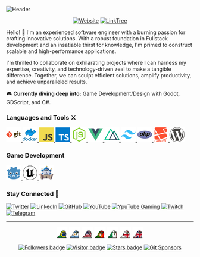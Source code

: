 ![Header](https://arweave.net/Br35-6-63hIrZpfGGJSU1Bjw6JdfHN8buIUzAVkqbo4)

<div align="center">

[![Website](https://img.shields.io/static/v1?style=for-the-badge&label=Website&message=UP&color=cyan)](https://anuness.dev/)
[![LinkTree](https://img.shields.io/static/v1?style=for-the-badge&label=LinkTree&message=UP&color=green)](https://anuness.dev/tree)

</div>

Hello! 🌟 I'm an experienced software engineer with a burning passion for crafting innovative solutions. With a robust foundation in Fullstack development and an insatiable thirst for knowledge, I'm primed to construct scalable and high-performance applications.

I'm thrilled to collaborate on exhilarating projects where I can harness my expertise, creativity, and technology-driven zeal to make a tangible difference. Together, we can sculpt efficient solutions, amplify productivity, and achieve unparalleled results.

🎮 **Currently diving deep into:** Game Development/Design with Godot, GDScript, and C#.

### Languages and Tools ⚔️
<p>
    <a href="https://git-scm.com/" target="_blank" rel="noreferrer">
        <img src="https://raw.githubusercontent.com/github/explore/80688e429a7d4ef2fca1e82350fe8e3517d3494d/topics/git/git.png" alt="laravel" width="40" height="40"/>
    </a>
    <a href="https://www.docker.com/" target="_blank" rel="noreferrer">
        <img src="https://raw.githubusercontent.com/github/explore/80688e429a7d4ef2fca1e82350fe8e3517d3494d/topics/docker/docker.png" alt="laravel" width="40" height="40"/>
    </a>
    <a href="https://developer.mozilla.org/en-US/docs/Web/JavaScript" target="_blank" rel="noreferrer">
        <img src="https://raw.githubusercontent.com/devicons/devicon/master/icons/javascript/javascript-original.svg" alt="javascript" width="40" height="40"/>
    </a>
    <a href="https://www.typescriptlang.org/" target="_blank" rel="noreferrer">
        <img src="https://raw.githubusercontent.com/devicons/devicon/master/icons/typescript/typescript-original.svg" alt="typescript" width="40" height="40"/>
    </a>
    <a href="https://nodejs.org/en/" target="_blank" rel="noreferrer">
        <img src="https://raw.githubusercontent.com/devicons/devicon/master/icons/nodejs/nodejs-plain.svg" alt="nodejs" width="40" height="40"/>
    </a>
    <a href="https://vuejs.org/" target="_blank" rel="noreferrer">
        <img src="https://raw.githubusercontent.com/devicons/devicon/master/icons/vuejs/vuejs-original.svg" alt="vue.js" width="40" height="40"/>
    </a>
    <a href="https://nuxtjs.org/" target="_blank" rel="noreferrer">
        <img src="https://raw.githubusercontent.com/devicons/devicon/master/icons/nuxtjs/nuxtjs-original.svg" alt="nuxtjs" width="40" height="40"/>
    </a>
    <a href="" target="_blank" rel="noreferrer">
        <img src="https://raw.githubusercontent.com/devicons/devicon/master/icons/tailwindcss/tailwindcss-plain.svg" alt="tailwind" width="40" height="40"/>
    </a>
    <a href="https://www.php.net" target="_blank" rel="noreferrer">
        <img src="https://raw.githubusercontent.com/devicons/devicon/master/icons/php/php-original.svg" alt="php" width="40" height="40"/>
    </a>
    <a href="https://laravel.com/" target="_blank" rel="noreferrer">
        <img src="https://raw.githubusercontent.com/devicons/devicon/master/icons/laravel/laravel-plain-wordmark.svg" alt="laravel" width="40" height="40"/>
    </a>
    <a href="https://wordpress.org" target="_blank" rel="noreferrer">
        <img src="https://raw.githubusercontent.com/github/explore/80688e429a7d4ef2fca1e82350fe8e3517d3494d/topics/wordpress/wordpress.png" alt="laravel" width="40" height="40"/>
    </a>
</p>

### Game Development
<p>
  <a href="https://godotengine.org/" target="_blank" rel="noreferrer">
    <img src="https://raw.githubusercontent.com/devicons/devicon/master/icons/godot/godot-original.svg" alt="Godot" width="40" height="40" />
  </a>
  <a href="https://www.unrealengine.com/en-US" target="_blank" rel="noreferrer">
    <img src="https://raw.githubusercontent.com/devicons/devicon/master/icons/unrealengine/unrealengine-original.svg" alt="Unreal Engine" width="40" height="40" />
  </a>
  <a href="https://www.rpgmakerweb.com/" target="_blank" rel="noreferrer">
    <img src="https://github.com/ItsAnunesS/ItsAnunesS/blob/main/src/img/rpgmaker.png" alt="RPG Maker" width="40" height="40" />
  </a>
</p>

### Stay Connected 💃

[![Twitter](https://img.shields.io/badge/ItsAnunesS-%23000000.svg?&style=for-the-badge&logo=x&logoColor=white)](https://twitter.com/ItsAnunesS)
[![LinkedIn](https://img.shields.io/badge/ItsAnunesS-%230077B5.svg?&style=for-the-badge&logo=linkedin&logoColor=white)](https://www.linkedin.com/in/ItsAnunesS)
[![GitHub](https://img.shields.io/badge/ItsAnunesS-%2312100E.svg?&style=for-the-badge&logo=Github&logoColor=white)](https://github.com/ItsAnunesS)
[![YouTube](https://img.shields.io/badge/ItsAnunesS-%23CA2527.svg?&style=for-the-badge&logo=YouTube&logoColor=white)](https://youtube.com/@ItsAnunesS)
[![YpuTube Gaming](https://img.shields.io/badge/ItsAnunesS-%23FFFFFF.svg?&style=for-the-badge&logo=YouTube-Gaming&logoColor=%23CA2527)](https://youtube.com/@ItsAnunesSXP)
[![Twitch](https://img.shields.io/badge/ItsAnunesS-%236441a5.svg?&style=for-the-badge&logo=twitch&logoColor=white)](https://www.twitch.tv/itsanuness)
[![Telegram](https://img.shields.io/badge/ItsAnunesS-%230072b1.svg?&style=for-the-badge&logo=telegram&logoColor=white)](https://t.me/itsanuness)

---

<div align="center">
  <img src="https://raw.githubusercontent.com/ItsAnunesS/ItsAnunesS/master/src/img/parrots/flags/brazilparrot.gif" width="30" height="30"/>
  <img src="https://raw.githubusercontent.com/ItsAnunesS/ItsAnunesS/master/src/img/parrots/flags/argentinaparrot.gif" width="30" height="30"/>
  <img src="https://raw.githubusercontent.com/ItsAnunesS/ItsAnunesS/master/src/img/parrots/flags/unitedstatesofamericaparrot.gif" width="30" height="30"/>
  <img src="https://raw.githubusercontent.com/ItsAnunesS/ItsAnunesS/master/src/img/parrots/flags/portugalparrot.gif" width="30" height="30"/>
  <img src="https://raw.githubusercontent.com/ItsAnunesS/ItsAnunesS/master/src/img/parrots/flags/italyparrot.gif" width="30" height="30"/>
  <img src="https://raw.githubusercontent.com/ItsAnunesS/ItsAnunesS/master/src/img/parrots/flags/england.gif" width="30" height="30"/>
  <img src="https://raw.githubusercontent.com/ItsAnunesS/ItsAnunesS/master/src/img/parrots/flags/unitedkingdomparrot.gif" width="30" height="30"/>
</div>

<div align="center">

[![Followers badge](https://img.shields.io/github/followers/itsanuness?color=red)](https://github.com/ItsAnunesS/)
[![Visitor badge](https://komarev.com/ghpvc/?username=itsanuness&color=d6614a&style=flat&label=visitors)](https://github.com/ItsAnunesS/)
[![Stars badge](https://img.shields.io/github/stars/itsanuness?color=red)](https://github.com/ItsAnunesS/)
[![Git Sponsors](https://img.shields.io/badge/Sponsors--_.svg?style=social&logo=github&logoColor=24292e)](https://github.com/sponsors/ItsAnunesS/)

</div>
